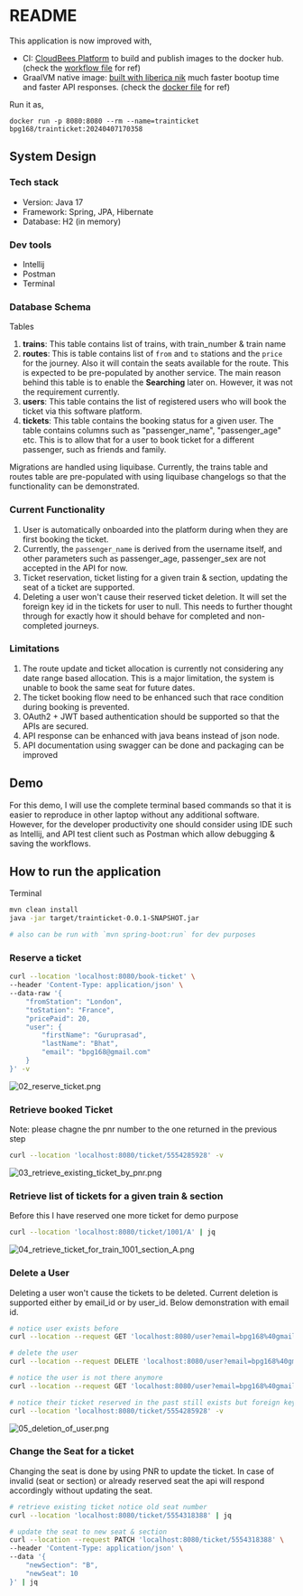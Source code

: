 # README
This application is now improved with,
* CI: [CloudBees Platform](https://docs.cloudbees.com/docs/cloudbees-platform/latest/) to build and publish images to the docker hub. (check the [workflow file](https://github.com/bpg168/trainticket/blob/develop/.cloudbees/workflows/my-workflow.yaml) for ref)
* GraalVM native image: [built with liberica nik](https://bell-sw.com/liberica-native-image-kit/) much faster bootup time and faster API responses. (check the [docker file](https://github.com/bpg168/trainticket/blob/develop/Dockerfile) for ref)

Run it as,
```
docker run -p 8080:8080 --rm --name=trainticket bpg168/trainticket:20240407170358
```

## System Design

### Tech stack
* Version: Java 17
* Framework: Spring, JPA, Hibernate
* Database: H2 (in memory)

### Dev tools
* Intellij
* Postman
* Terminal

### Database Schema
Tables

1. **trains**: This table contains list of trains, with train_number & train name
2. **routes**: This is table contains list of `from` and `to` stations and the `price` for the journey. Also it will contain the seats available for the route. This is expected to be pre-populated by another service. The main reason behind this table is to enable the **Searching** later on. However, it was not the requirement currently.
3. **users**: This table contains the list of registered users who will book the ticket via this software platform.
4. **tickets**: This table contains the booking status for a given user. The table contains columns such as "passenger_name", "passenger_age" etc. This is to allow that for a user to book ticket for a different passenger, such as friends and family.

Migrations are handled using liquibase.
Currently, the trains table and routes table are pre-populated with using liquibase changelogs so that the functionality can be demonstrated.

### Current Functionality
1. User is automatically onboarded into the platform during when they are first booking the ticket.
2. Currently, the `passenger_name` is derived from the username itself, and other parameters such as passenger_age, passenger_sex are not accepted in the API for now.
3. Ticket reservation, ticket listing for a given train & section, updating the seat of a ticket are supported.
4. Deleting a user won't cause their reserved ticket deletion. It will set the foreign key id in the tickets for user to null. This needs to further thought through for exactly how it should behave for completed and non-completed journeys.

### Limitations

1. The route update and ticket allocation is currently not considering any date range based allocation. This is a major limitation, the system is unable to book the same seat for future dates.
2. The ticket booking flow need to be enhanced such that race condition during booking is prevented.
3. OAuth2 + JWT based authentication should be supported so that the APIs are secured.
4. API response can be enhanced with java beans instead of json node.
5. API documentation using swagger can be done and packaging can be improved

## Demo

For this demo, I will use the complete terminal based commands so that it is easier to reproduce in other laptop without any additional software.
However, for the developer productivity one should consider using IDE such as Intellij, and API test client such as Postman which allow debugging & saving the workflows.

## How to run the application

Terminal
```bash
mvn clean install
java -jar target/trainticket-0.0.1-SNAPSHOT.jar

# also can be run with `mvn spring-boot:run` for dev purposes
```

### Reserve a ticket
```bash
curl --location 'localhost:8080/book-ticket' \
--header 'Content-Type: application/json' \
--data-raw '{
    "fromStation": "London",
    "toStation": "France",
    "pricePaid": 20,
    "user": {
        "firstName": "Guruprasad",
        "lastName": "Bhat",
        "email": "bpg168@gmail.com"
    }
}' -v
```
![02_reserve_ticket.png](assets%2F02_reserve_ticket.png)

### Retrieve booked Ticket
Note: please chagne the pnr number to the one returned in the previous step
```bash
curl --location 'localhost:8080/ticket/5554285928' -v
```
![03_retrieve_existing_ticket_by_pnr.png](assets%2F03_retrieve_existing_ticket_by_pnr.png)

### Retrieve list of tickets for a given train & section
Before this I have reserved one more ticket for demo purpose
```bash
curl --location 'localhost:8080/ticket/1001/A' | jq
```
![04_retrieve_ticket_for_train_1001_section_A.png](assets%2F04_retrieve_ticket_for_train_1001_section_A.png)

### Delete a User
Deleting a user won't cause the tickets to be deleted. Current deletion is supported either by email_id or by user_id.
Below demonstration with email id.
```bash
# notice user exists before
curl --location --request GET 'localhost:8080/user?email=bpg168%40gmail.com'

# delete the user
curl --location --request DELETE 'localhost:8080/user?email=bpg168%40gmail.com'

# notice the user is not there anymore
curl --location --request GET 'localhost:8080/user?email=bpg168%40gmail.com'

# notice their ticket reserved in the past still exists but foreign key is made null
curl --location 'localhost:8080/ticket/5554285928' -v
```
![05_deletion_of_user.png](assets%2F05_deletion_of_user.png)


### Change the Seat for a ticket
Changing the seat is done by using PNR to update the ticket. In case of invalid (seat or section) or already reserved seat the api will respond accordingly without updating the seat.
```bash
# retrieve existing ticket notice old seat number
curl --location 'localhost:8080/ticket/5554318388' | jq

# update the seat to new seat & section
curl --location --request PATCH 'localhost:8080/ticket/5554318388' \
--header 'Content-Type: application/json' \
--data '{
    "newSection": "B",
    "newSeat": 10
}' | jq
```
